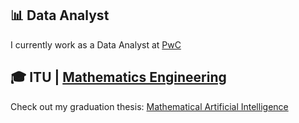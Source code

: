 ## 📊 Data Analyst
I currently work as a Data Analyst at [PwC](https://www.pwc.com)
## 🎓 ITU | [Mathematics Engineering](https://matmuh.itu.edu.tr/en)
Check out my graduation thesis: [Mathematical Artificial Intelligence](http://www.cagrigokpunar.xyz/thesis.html)

<!---
mpospirit/mpospirit is a ✨ special ✨ repository because its `README.md` (this file) appears on your GitHub profile.
You can click the Preview link to take a look at your changes.
--->
